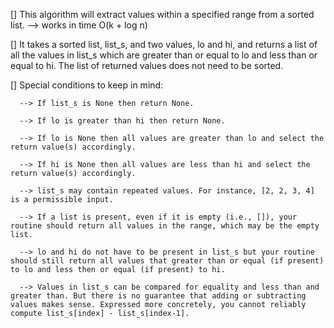 [] This algorithm will extract values within a specified range from a sorted list.
  --> works in time O(k + log n)

[] It takes a sorted list, list_s, and two values, lo and hi, and returns a list of all the values in list_s which are greater than or equal to lo and less than or equal to hi. The list of returned values does not need to be sorted.

[] Special conditions to keep in mind:

      --> If list_s is None then return None.
      
      --> If lo is greater than hi then return None.
      
      --> If lo is None then all values are greater than lo and select the return value(s) accordingly.
      
      --> If hi is None then all values are less than hi and select the return value(s) accordingly.
      
      --> list_s may contain repeated values. For instance, [2, 2, 3, 4] is a permissible input.
      
      --> If a list is present, even if it is empty (i.e., []), your routine should return all values in the range, which may be the empty list.
      
      --> lo and hi do not have to be present in list_s but your routine should still return all values that greater than or equal (if present) to lo and less then or equal (if present) to hi.
      
      --> Values in list_s can be compared for equality and less than and greater than. But there is no guarantee that adding or subtracting values makes sense. Expressed more concretely, you cannot reliably compute list_s[index] - list_s[index-1].
